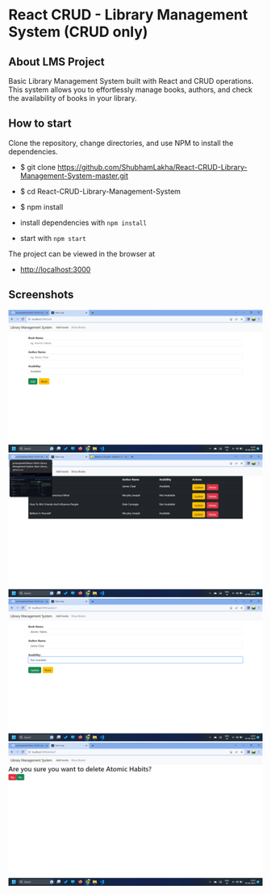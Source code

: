 # React CRUD - Library Management System (CRUD only)

## About LMS Project

Basic Library Management System built with React and CRUD operations. This system allows you to effortlessly manage books, authors, and check the availability of books in your library.

## How to start 

Clone the repository, change directories, and use NPM to install the dependencies.

- $ git clone https://github.com/ShubhamLakha/React-CRUD-Library-Management-System-master.git
- $ cd React-CRUD-Library-Management-System
- $ npm install

- install dependencies with `npm install`
- start with `npm start`

The project can be viewed in the browser at
- [http://localhost:3000](http://localhost:3000)

## Screenshots

![screenshot1](./public/screenshots/ss1.png)
![screenshot2](./public/screenshots/ss2.png)
![screenshot3](./public/screenshots/ss3.png)
![screenshot4](./public/screenshots/ss4.png)